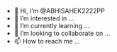 - 👋 Hi, I’m @ABHISAHEK2222PP
- 👀 I’m interested in ...
- 🌱 I’m currently learning ...
- 💞️ I’m looking to collaborate on ...
- 📫 How to reach me ...

<!---
ABHISAHEK2222PP/ABHISAHEK2222PP is a ✨ special ✨ repository because its `README.md` (this file) appears on your GitHub profile.
You can click the Preview link to take a look at your changes.
--->

